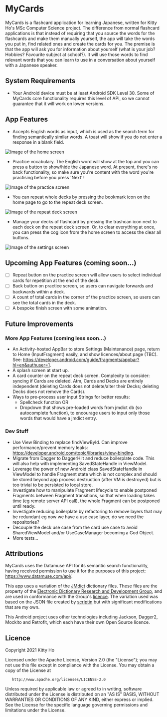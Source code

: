 # MyCards

MyCards is a flashcard application for learning Japanese, written for Kitty Ho's MSc Computer Science project. 
The difference from normal flashcard applications is that instead of requiring that you source the words for the flashcards 
and make them manually yourself, the app will take the words you put in, find related ones and create the cards for you. 
The premise is that the app will ask you for information about yourself (what is your job? Hobbies? Favourite subject at school?). 
It will use those words to find relevant words that you can learn to use in a conversation about yourself with a Japanese speaker.

## System Requirements
+ Your Android device must be at least Android SDK Level 30. 
  Some of MyCards core functionality requires this level of API, so we cannot guarantee 
  that it will work on lower versions. 

## App Features
+ Accepts English words as input, which is used as the search term for finding semantically similar words.
A toast will show if you do not enter a response in a blank field.

![Image of the home screen](home.jpg)

+ Practice vocabulary. The English word will show at the top and you can press a button to show/hide the Japanese word.
At present, there's no back functionality, so make sure you're content with the word you're practising before you press 'Next'!

![Image of the practice screen](practice.jpg)

+ You can repeat whole decks by pressing the bookmark icon on the home page to go to the repeat deck screen.

![Image of the repeat deck screen](repeat-deck.jpg) 

+ Manage your decks of flashcard by pressing the trashcan icon next to each deck on the repeat deck screen. Or, to clear everything at once,
you can press the cog icon from the home screen to access the clear all buttons. 

![Image of the settings screen](clear-all.jpg)

## Upcoming App Features (coming soon...)
 - [ ] Repeat button on the practice screen will allow users to select individual cards for repetition at the end of the deck.  
 - [ ] Back button on practice screen, so users can navigate forwards and backwards within a deck.
 - [ ] A count of total cards in the corner of the practice screen, so users can see the total cards in the deck.
 - [ ] A bespoke finish screen with some animation.

## Future Improvements

### More App Features (coming less soon...)
+ An Activity-hosted AppBar to store Settings (Maintenance) page, return to Home (InputFragment) easily,
  and show licences/about page (TBC). See: https://developer.android.com/guide/fragments/appbar?hl=en&authuser=1.
+ A splash screen at start up.
+ A card counter on the repeat deck screen. Complexity to consider: syncing if Cards are deleted. 
  Atm, Cards and Decks are entirely independent (deleting Cards does not delete/alter their Decks;
  deleting Decks does not remove the Cards).
+ Ways to pre-process user input Strings for better results:
    + Spellcheck function OR
    + Dropdown that shows pre-loaded words from jmdict db (so autocomplete function), 
      to encourage users to input only those words that would have a jmdict entry.  
      
### Dev Stuff
+ Use View Binding to replace findViewById. Can improve performance/prevent memory leaks: 
  https://developer.android.com/topic/libraries/view-binding.
+ Migrate from Dagger to DaggerHilt and reduce boilerplate code. 
  This will also help with implementing SavedStateHandle in ViewModel.
+ Leverage the power of new Android class SavedStateHandle in ViewModel to handle Fragment state which is not complex
  and should be stored beyond app process destruction (after VM is destroyed) but is too trivial to be persisted to local store.  
+ Investigate how to manipulate Fragment lifecycle to enable postponed Fragments between Fragment transitions,
  so that when loading takes time (eg remote server API call), the whole Fragment can be postponed until ready.
+ Investigate reducing boilerplate by refactoring to remove layers that may be redundant eg now we have a use case layer, 
  do we need the repositories?
+ Decouple the deck use case from the card use case to avoid SharedViewModel and/or UseCaseManager becoming a God Object. 
+ More tests...
  
 
## Attributions

MyCards uses the Datamuse API for its semantic search functionality, having received permission to use it for the purposes of this project: https://www.datamuse.com/api/.

This app uses a variation of the [JMdict](http://www.edrdg.org/wiki/index.php/JMdict-EDICT_Dictionary_Project) dictionary files. These files are the property of the [Electronic Dictionary Research and Development Group](http://www.edrdg.org/), 
and are used in conformance with the Group's [licence](http://www.edrdg.org/edrdg/licence.html). The variation used was based on the JSON file created by [scriptin](https://github.com/scriptin/jmdict-simplified) but with significant modifications that are my own.

This Android project uses other technologies including Jackson, Dagger2, Mockito and Retrofit, which each have their own Open Source licence. 

## Licence

Copyright 2021 Kitty Ho

Licensed under the Apache License, Version 2.0 (the "License");
you may not use this file except in compliance with the License.
You may obtain a copy of the License at

       http://www.apache.org/licenses/LICENSE-2.0

Unless required by applicable law or agreed to in writing, software
distributed under the License is distributed on an "AS IS" BASIS,
WITHOUT WARRANTIES OR CONDITIONS OF ANY KIND, either express or implied.
See the License for the specific language governing permissions and
limitations under the License.
